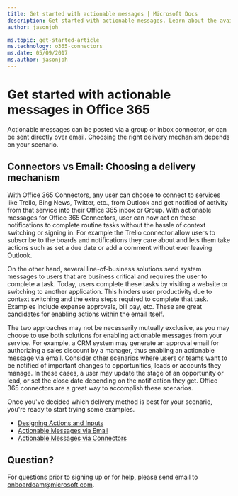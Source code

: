 ```yaml
---
title: Get started with actionable messages | Microsoft Docs
description: Get started with actionable messages. Learn about the available delivery mechanisms and applicable scenarios.
author: jasonjoh

ms.topic: get-started-article
ms.technology: o365-connectors
ms.date: 05/09/2017
ms.author: jasonjoh
---
```


# Get started with actionable messages in Office 365

Actionable messages can be posted via a group or inbox connector, or can be sent directly over email. Choosing the right delivery mechanism depends on your scenario.

## Connectors vs Email: Choosing a delivery mechanism

With Office 365 Connectors, any user can choose to connect to services like Trello, Bing News, Twitter, etc., from Outlook and get notified of activity from that service into their Office 365 inbox or Group. With actionable messages for Office 365 Connectors, user can now act on these notifications to complete routine tasks without the hassle of context switching or signing in. For example the Trello connector allow users to subscribe to the boards and notifications they care about and lets them take actions such as set a due date or add a comment without ever leaving Outlook.  

On the other hand, several line-of-business solutions send system messages to users that are business critical and requires the user to complete a task. Today, users complete these tasks by visiting a website or switching to another application. This hinders user productivity due to context switching and the extra steps required to complete that task. Examples include expense approvals, bill pay, etc. These are great candidates for enabling actions within the email itself.

The two approaches may not be necessarily mutually exclusive, as you may choose to use both solutions for enabling actionable messages from your service. For example, a CRM system may generate an approval email for authorizing a sales discount by a manager, thus enabling an actionable message via email. Consider other scenarios where users or teams want to be notified of important changes to opportunities, leads or accounts they manage. In these cases, a user may update the stage of an opportunity or lead, or set the close date depending on the notification they get. Office 365 connectors are a great way to accomplish these scenarios.

Once you've decided which delivery method is best for your scenario, you're ready to start trying some examples.

- [Designing Actions and Inputs](actions-and-inputs.md)
- [Actionable Messages via Email](actionable-messages-via-email.md)
- [Actionable Messages via Connectors](actionable-messages-via-connectors.md)

## Question?

For questions prior to signing up or for help, please send email to [onboardoam@microsoft.com](mailto:onboardoam@microsoft.com). 